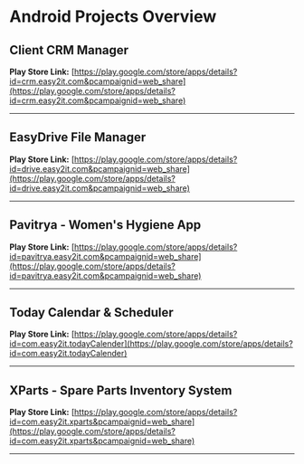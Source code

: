 # Android Projects Overview

## Client CRM Manager

**Play Store Link:** [https://play.google.com/store/apps/details?id=crm.easy2it.com&pcampaignid=web_share](https://play.google.com/store/apps/details?id=crm.easy2it.com&pcampaignid=web_share)

---

## EasyDrive File Manager

**Play Store Link:** [https://play.google.com/store/apps/details?id=drive.easy2it.com&pcampaignid=web_share](https://play.google.com/store/apps/details?id=drive.easy2it.com&pcampaignid=web_share)

---

## Pavitrya - Women's Hygiene App

**Play Store Link:** [https://play.google.com/store/apps/details?id=pavitrya.easy2it.com&pcampaignid=web_share](https://play.google.com/store/apps/details?id=pavitrya.easy2it.com&pcampaignid=web_share)

---

## Today Calendar & Scheduler

**Play Store Link:** [https://play.google.com/store/apps/details?id=com.easy2it.todayCalender](https://play.google.com/store/apps/details?id=com.easy2it.todayCalender)

---

## XParts - Spare Parts Inventory System

**Play Store Link:** [https://play.google.com/store/apps/details?id=com.easy2it.xparts&pcampaignid=web_share](https://play.google.com/store/apps/details?id=com.easy2it.xparts&pcampaignid=web_share)

---
